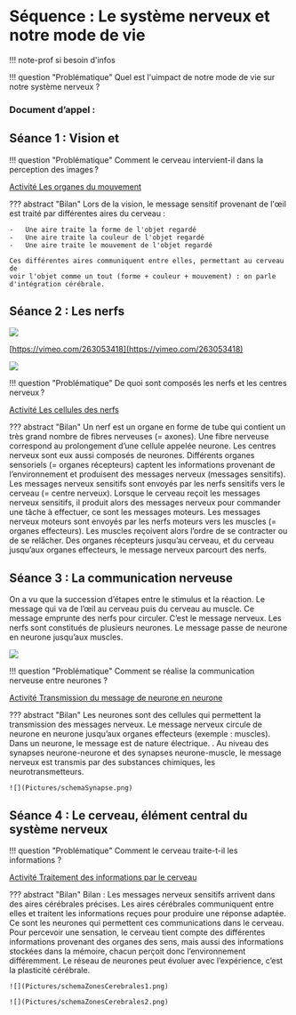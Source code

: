 # Séquence : Le système nerveux et notre mode de vie

!!! note-prof
    si besoin d'infos


!!! question "Problématique"
    Quel est l'uimpact de notre mode de vie sur notre système nerveux ? 

    
### Document d’appel :



## Séance 1 : Vision et 

!!! question "Problématique"
    Comment le cerveau intervient-il dans la perception des images ?

[Activité Les organes du mouvement](../organesMvt)




??? abstract "Bilan"
    Lors de la vision, le message sensitif provenant de l'œil est traité par
    différentes aires du cerveau :

    -   Une aire traite la forme de l'objet regardé
    -   Une aire traite la couleur de l'objet regardé
    -   Une aire traite le mouvement de l'objet regardé

    Ces différentes aires communiquent entre elles, permettant au cerveau de
    voir l'objet comme un tout (forme + couleur + mouvement) : on parle
    d'intégration cérébrale.

## Séance 2 : Les nerfs

![](Pictures/systNervGrenouille.jpg)

[https://vimeo.com/263053418](https://vimeo.com/263053418)

![](Pictures/dessiSystNerveux.png)

!!! question "Problématique"
    De quoi sont composés les nerfs et les centres nerveux ?



[Activité Les cellules des nerfs](../nerfs)




??? abstract "Bilan"
    Un nerf est un organe en forme de tube qui contient un très grand nombre de fibres nerveuses (= axones).
    Une fibre nerveuse correspond au prolongement d’une cellule appelée neurone.
    Les centres nerveux sont eux aussi composés de neurones.
    Différents organes sensoriels (= organes récepteurs) captent les informations provenant de l’environnement et produisent des messages nerveux (messages sensitifs).
    Les messages nerveux sensitifs sont envoyés par les nerfs sensitifs vers le cerveau (= centre nerveux).
    Lorsque le cerveau reçoit les messages nerveux sensitifs, il produit alors des messages nerveux pour commander une tâche à effectuer, ce sont les messages moteurs.
    Les messages nerveux moteurs sont envoyés par les nerfs moteurs vers les muscles (= organes effecteurs). Les muscles reçoivent alors l’ordre de se contracter ou de se relâcher.
    Des organes récepteurs jusqu’au cerveau, et du cerveau jusqu’aux organes effecteurs, le message nerveux parcourt des nerfs.

## Séance 3 : La communication nerveuse

On a vu que la succession d’étapes entre le stimulus et la réaction. 
Le message qui va de l’œil au cerveau puis du cerveau au muscle.
Ce message emprunte des nerfs pour circuler.
C’est le message nerveux.
Les nerfs sont constitués de plusieurs neurones.
Le message passe de neurone en neurone jusqu’aux muscles.

![](Pictures/schemaCommNerveuse.png)

!!! question "Problématique"
    Comment se réalise la communication nerveuse entre neurones ?



[Activité Transmission du message de neurone en neurone](../commNerveuse)




??? abstract "Bilan"
    Les neurones sont des cellules qui permettent la transmission des messages nerveux.
    Le message nerveux circule de neurone en neurone jusqu’aux organes effecteurs (exemple : muscles).
    Dans un neurone, le message est de nature électrique. .
    Au niveau des synapses neurone-neurone et des synapses neurone-muscle, le message nerveux est transmis par des substances chimiques, les neurotransmetteurs.

    ![](Pictures/schemaSynapse.png)

## Séance 4 : Le cerveau, élément central du système nerveux


!!! question "Problématique"
    Comment le cerveau traite-t-il les informations ?



[Activité Traitement des informations par le cerveau](../cerveauInfos)




??? abstract "Bilan"
    Bilan :
    Les messages nerveux sensitifs arrivent dans des aires cérébrales précises. Les aires cérébrales communiquent entre elles et traitent les informations reçues pour produire une réponse adaptée. Ce sont les neurones qui permettent ces communications dans le cerveau.
    Pour percevoir une sensation, le cerveau tient compte des différentes informations provenant des organes des sens, mais aussi des informations stockées dans la mémoire, chacun perçoit donc l’environnement différemment.
    Le réseau de neurones peut évoluer avec l’expérience, c’est la plasticité cérébrale.

    ![](Pictures/schemaZonesCerebrales1.png)

    ![](Pictures/schemaZonesCerebrales2.png)
